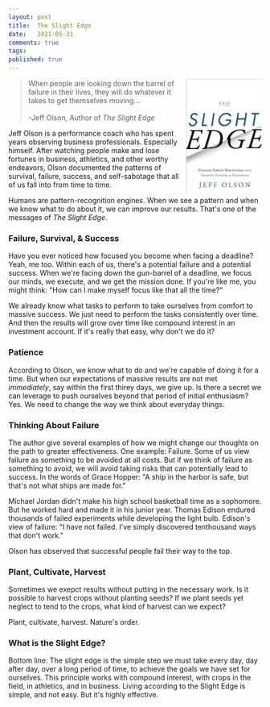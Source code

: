 ```yaml
---
layout: post
title:  The Slight Edge
date:   2021-05-31
comments: true
tags: 
published: true
---
```


<a href="/blog/2021/05/31/the-slight-edge/"><img src="/images/the_slight_edge.jpg" align="right" width="150" padding="10" alt="The Slight Edge" title="The Slight Edge" /></a> 

>When people are looking down the barrel of failure in their lives, they will do whatever it takes to get themselves moving...<br/>&nbsp;<br/>-Jeff Olson, Author of _The Slight Edge_

Jeff Olson is a performance coach who has spent years observing business professionals. Especially himself. After watching people make and lose fortunes in business, athletics, and other worthy endeavors, Olson documented the patterns of survival, failure, success, and self-sabotage that all of us fall into from time to time. 

Humans are pattern-recognition engines. When we see a pattern and when we know what to do about it, we can improve our results. That's one of the messages of _The Slight Edge_.

<!--more-->

### Failure, Survival, & Success

Have you ever noticed how focused you become when facing a deadline? Yeah, me too. Within each of us, there's a potential failure and a potential success. When we're facing down the gun-barrel of a deadline, we focus our minds, we execute, and we get the mission done. If you're like me, you might think: "How can I make myself focus like that all the time?"

We already know what tasks to perform to take ourselves from comfort to massive success. We just need to perform the tasks consistently over time. And then the results will grow over time like compound interest in an investment account. If it's really that easy, why don't we do it?

### Patience

According to Olson, we know what to do and we're capable of doing it for a time. But when our expectations of massive results are not met _immediately_, say within the first thirey days, we give up. Is there a secret we can leverage to push ourselves beyond that period of initial enthusiasm? Yes. We need to change the way we think about everyday things.

### Thinking About Failure

The author give several examples of how we might change our thoughts on the path to greater effectiveness. One example: Failure. Some of us view failure as something to be avoided at all costs. But if we think of failure as something to avoid, we will avoid taking risks that can potentially lead to success. In the words of Grace Hopper: "A ship in the harbor is safe, but that's not what ships are made for."

Michael Jordan didn't make his high school basketball time as a sophomore. But he worked hard and made it in his junior year. Thomas Edison endured thousands of failed experiments while developing the light bulb. Edison's view of failure: "I have not failed. I've simply discovered tenthousand ways that don't work."

Olson has observed that successful people fail their way to the top. 

### Plant, Cultivate, Harvest

Sometimes we exepct results without putting in the necessary work. Is it possible to harvest crops without planting seeds? If we plant seeds yet neglect to tend to the crops, what kind of harvest can we expect?

Plant, cultivate, harvest. Nature's order.

### What is the Slight Edge?

Bottom line: The slight edge is the simple step we must take every day, day after day, over a long period of time, to achieve the goals we have set for ourselves. This principle works with compound interest, with crops in the field, in athletics, and in business. Living according to the Slight Edge is simple, and not easy. But it's highly effective.